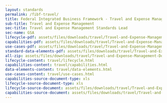 ```yaml
---
layout: standards
permalink: /fibf-travel/
title: Federal Integrated Business Framework - Travel and Expense Management Standards
sub-title: Travel and Expense Management
sec-title: Travel and Expense Management Standards Lead
sec-name: GSA
lifecycle-pdf: assets/files/downloads/travel/Travel-and-Expense-Management-Federal-Business-Lifecycle.xlsx
capabilities-pdf: assets/files/downloads/travel/Travel-and-Expense-Management-Business-Capabilities.xlsx
use-cases-pdf: assets/files/downloads/travel/Travel-and-Expense-Management-Business-Use-Cases.zip
standard-data-elements-pdf: assets/files/downloads/travel/Travel-and-Expense-Management-standard-data-elements.xlsm
all-zip: assets/files/downloads/travel/Travel-and-Expense-Management-Download-All.zip
lifecycle-content: travel/lifecycle.html
capabilities-content: travel/capabilities.html
data-elements-content: travel/data-elements.html
use-cases-content: travel/use-cases.html
capabilities-source-document-type: xls
lifecycle-source-document-type: xls
lifecycle-source-document: assets/files/downloads/travel/Travel-and-Expense-Management-Federal-Business-Lifecycle.xlsx
capabilities-source-document: assets/files/downloads/travel/Travel-and-Expense-Management-Business-Capabilities.xlsx
---
```

